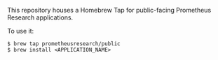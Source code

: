 This repository houses a Homebrew Tap for public-facing Prometheus Research applications.

To use it:

    $ brew tap prometheusresearch/public
    $ brew install <APPLICATION_NAME>

